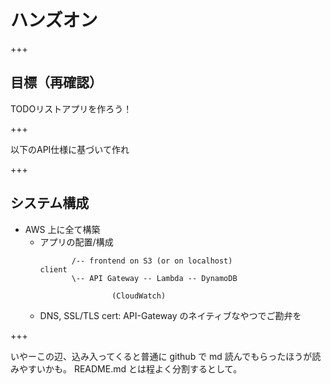 # ハンズオン

+++

## 目標（再確認）
TODOリストアプリを作ろう！

+++

以下のAPI仕様に基づいて作れ

+++

## システム構成

- AWS 上に全て構築
    - アプリの配置/構成
        ```
               /-- frontend on S3 (or on localhost)
        client
               \-- API Gateway -- Lambda -- DynamoDB

                        (CloudWatch)
        ```
    - DNS, SSL/TLS cert: API-Gateway のネイティブなやつでご勘弁を

+++


いやーこの辺、込み入ってくると普通に github で md 読んでもらったほうが読みやすいかも。
README.md とは程よく分割するとして。
